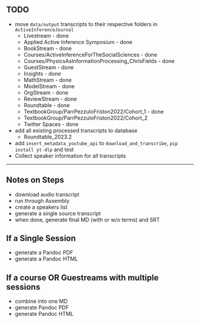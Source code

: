 ## TODO
- move `data/output` transcripts to their respective folders in `ActiveInferenceJournal`
    - Livestream - done
    - Applied Active Inference Symposium - done
    - BookStream - done
    - Courses/ActiveInferenceForTheSocialSciences - done
    - Courses/PhysicsAsInformationProcessing_ChrisFields - done
    - GuestStream - done
    - Insights - done
    - MathStream - done
    - ModelStream - done
    - OrgStream - done
    - ReviewStream - done
    - Roundtable - done
    - TextbookGroup/ParrPezzuloFriston2022/Cohort_1 - done
    - TextbookGroup/ParrPezzuloFriston2022/Cohort_2
    - Twitter Spaces - done
- add all existing processed transcripts to database
    - Roundtable_2023.2
- add `insert_metadata_youtube_api` to `download_and_transcribe`, `pip install yt-dlp` and test
- Collect speaker information for all transcripts

---

## Notes on Steps
* download audio transcript
* run through Assembly
* create a speakers list
* generate a single source transcript
* when done, generate final MD (with or w/o terms) and SRT

## If a Single Session
* generate a Pandoc PDF
* generate a Pandoc HTML

## If a course OR Guestreams with multiple sessions
* combine into one MD
* generate Pandoc PDF
* generate Pandoc HTML
